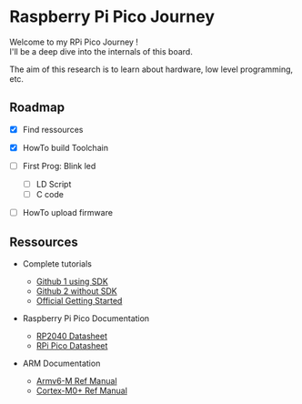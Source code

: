 # Raspberry Pi Pico Journey
Welcome to my RPi Pico Journey !  
I'll be a deep dive into the internals of this board.  

The aim of this research is to learn about hardware, low level programming, etc.  

## Roadmap
- [x] Find ressources
- [x] HowTo build Toolchain
- [ ] First Prog: Blink led
    - [ ] LD Script
    - [ ] C code
- [ ] HowTo upload firmware


## Ressources

- Complete tutorials  
    - [Github 1 using SDK](https://github.com/carlosftm/RPi-Pico-Baremetal)  
    - [Github 2 without SDK](https://github.com/dwelch67/raspberrypi-pico)
    - [Official Getting Started](https://datasheets.raspberrypi.com/pico/getting-started-with-pico.pdf)

- Raspberry Pi Pico Documentation
    - [RP2040 Datasheet](https://datasheets.raspberrypi.com/rp2040/rp2040-datasheet.pdf)
    - [RPi Pico Datasheet](https://datasheets.raspberrypi.com/pico/pico-datasheet.pdf)

- ARM Documentation
    - [Armv6-M Ref Manual](https://developer.arm.com/documentation/ddi0419/latest/)
    - [Cortex-M0+ Ref Manual](https://developer.arm.com/documentation/ddi0484/latest/)